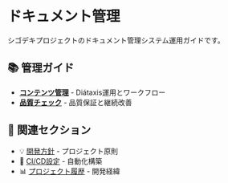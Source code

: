 # ドキュメント管理

シゴデキプロジェクトのドキュメント管理システム運用ガイドです。

## 📚 管理ガイド

- [**コンテンツ管理**](./content-management.md) - Diátaxis運用とワークフロー
- [**品質チェック**](./quality-checks.md) - 品質保証と継続改善

## 🔗 関連セクション

- 💡 [開発方針](../../explanation/project-setup/development-principles.md) - プロジェクト原則
- 🚀 [CI/CD設定](../../tutorials/advanced-workflows/ci-cd-setup.md) - 自動化構築
- 📊 [プロジェクト履歴](../../explanation/project-history/) - 開発経緯